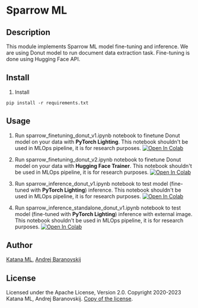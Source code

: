 # Sparrow ML

## Description

This module implements Sparrow ML model fine-tuning and inference. We are using Donut model to run document data extraction task. Fine-tuning is done using Hugging Face API.

## Install

1. Install

```
pip install -r requirements.txt
```

## Usage

1. Run sparrow_finetuning_donut_v1.ipynb notebook to finetune Donut model on your data with **PyTorch Lighting**. This notebook shouldn't be used in MLOps pipeline, it is for research purposes. [![Open In Colab](https://colab.research.google.com/assets/colab-badge.svg)](https://colab.research.google.com/drive/1-v1VE2Oow_klQjO-ETGyxuIP4ebIjRGC?usp=sharing)

2. Run sparrow_finetuning_donut_v2.ipynb notebook to finetune Donut model on your data with **Hugging Face Trainer**. This notebook shouldn't be used in MLOps pipeline, it is for research purposes. [![Open In Colab](https://colab.research.google.com/assets/colab-badge.svg)](https://colab.research.google.com/drive/1SxuTbM_bbnA_XKQ6rpx75mamTV6XYixF?usp=sharing)

3. Run sparrow_inference_donut_v1.ipynb notebook to test model (fine-tuned with **PyTorch Lighting**) inference. This notebook shouldn't be used in MLOps pipeline, it is for research purposes. [![Open In Colab](https://colab.research.google.com/assets/colab-badge.svg)](https://colab.research.google.com/drive/1eCFAIst7mFOQcib3MzUdgHGpitS1sh8y?usp=sharing)

4. Run sparrow_inference_standalone_donut_v1.ipynb notebook to test model (fine-tuned with **PyTorch Lighting**) inference with external image. This notebook shouldn't be used in MLOps pipeline, it is for research purposes. [![Open In Colab](https://colab.research.google.com/assets/colab-badge.svg)](https://colab.research.google.com/drive/1OoX1llhhNWeI9j8ajJRm7dbPFA3ZlFg5?usp=sharing)

## Author

[Katana ML](https://katanaml.io), [Andrej Baranovskij](https://github.com/abaranovskis-redsamurai)

## License

Licensed under the Apache License, Version 2.0. Copyright 2020-2023 Katana ML, Andrej Baranovskij. [Copy of the license](https://github.com/katanaml/sparrow/blob/main/LICENSE).
